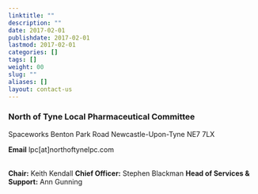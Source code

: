 ```yaml
---
linktitle: ""
description: ""
date: 2017-02-01
publishdate: 2017-02-01
lastmod: 2017-02-01
categories: []
tags: []
weight: 00
slug: ""
aliases: []
layout: contact-us
---
```


<h3 class="f3 primary-color">North of Tyne Local Pharmaceutical Committee</h3>
Spaceworks
Benton Park Road
Newcastle-Upon-Tyne
NE7 7LX
<br>
<p><b>Email</b>  lpc[at]northoftynelpc.com</p>
<br>
<b>Chair:</b>  Keith Kendall
<b>Chief Officer:</b>  Stephen Blackman
<b>Head of Services & Support:</b>  Ann Gunning
